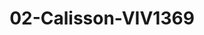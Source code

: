 ---
title: 02-Calisson-VIV1369
image: 02-Calisson-VIV1369.jpg
brand: joie-de-vivre
layout: vestito
---